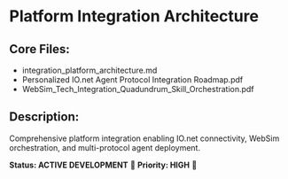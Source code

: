 # Platform Integration Architecture

## Core Files:
- integration_platform_architecture.md
- Personalized IO.net Agent Protocol Integration Roadmap.pdf
- WebSim_Tech_Integration_Quadundrum_Skill_Orchestration.pdf

## Description:
Comprehensive platform integration enabling IO.net connectivity, WebSim orchestration, and multi-protocol agent deployment.

**Status: ACTIVE DEVELOPMENT** 🚀
**Priority: HIGH** 💎